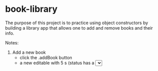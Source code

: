 # book-library

The purpose of this project is to practice using object constructors by building a library app that allows one to add and remove books and their info.

Notes:
1. Add a new book
    - click the .addBook button
    - a new editable <tr> with 5 <td>s (status has a <select>, and remove is an X button) appears within the <table>.
2. Edit book details
    - the text inside of <td>s with the class .edit-info should be editable on-click and stored when you click away
3. Dropdown menu on book status
    - unread, in-progress, red
4. Clicking X button removes book
5. Books are stored in an array (not just in the DOM)
6. Any changes to additions or removals should update both inside the array and the DOM